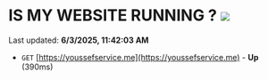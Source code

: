 # IS MY WEBSITE RUNNING ? [![](https://img.shields.io/static/v1?label=Sponsor&message=%E2%9D%A4&logo=GitHub&color=%23fe8e86)](https://github.com/sponsors/Youssef-Lehmam)

Last updated: **6/3/2025, 11:42:03 AM**

- `GET` [https://youssefservice.me](https://youssefservice.me) - **Up** (390ms)
